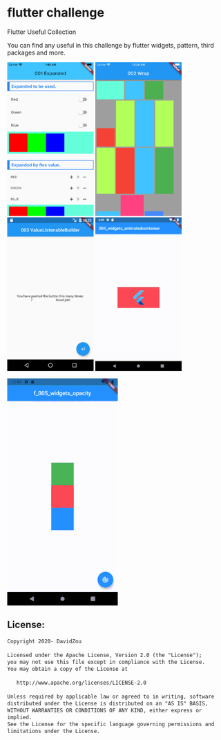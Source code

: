 flutter challenge
=====

Flutter Useful Collection

You can find any useful in this challenge by flutter widgets, pattern, third packages and more.

<img src="f_001_widgets_expanded/doc/image/expanded.png" width="200"/> <img src="f_002_widgets_wrap/doc/image/demo.png" width="200"/> <img src="f_003_widget_valuelistenablebuilder/doc/image/003.png" width="200"/> <img src="https://github.com/davidzou/flutter_challenge/blob/master/f_004_widgets_animatedcontainer/doc/image/004_widgets_animatedcontainer_small.gif" width="200"/>
<br>

![opacity_small](f_005_widgets_opacity/doc/image/005_widgets_opacity_small.gif)

[//]: # (<img src="f_005_widgets_opacity/doc/image/005_widgets_opacity_small.gif" width="200"/>)


## License:

```
Copyright 2020- DavidZou

Licensed under the Apache License, Version 2.0 (the "License");
you may not use this file except in compliance with the License.
You may obtain a copy of the License at

   http://www.apache.org/licenses/LICENSE-2.0

Unless required by applicable law or agreed to in writing, software
distributed under the License is distributed on an "AS IS" BASIS,
WITHOUT WARRANTIES OR CONDITIONS OF ANY KIND, either express or implied.
See the License for the specific language governing permissions and
limitations under the License.
```
